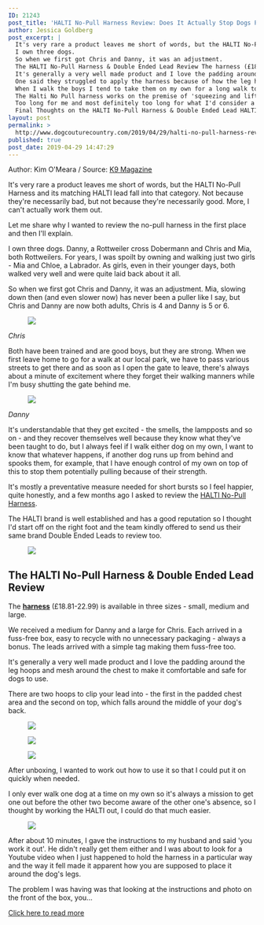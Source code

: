 ```yaml
---
ID: 21243
post_title: 'HALTI No-Pull Harness Review: Does It Actually Stop Dogs Pulling?'
author: Jessica Goldberg
post_excerpt: |
  It's very rare a product leaves me short of words, but the HALTI No-Pull Harness and its matching HALTI lead fall into that category.
  I own three dogs.
  So when we first got Chris and Danny, it was an adjustment.
  The HALTI No-Pull Harness & Double Ended Lead Review The harness (£18.81-22.99) is available in three sizes - small, medium and large.
  It's generally a very well made product and I love the padding around the leg hoops and mesh around the chest to make it comfortable and safe for dogs to use.
  One said they struggled to apply the harness because of how the leg hoops work and another said it can be inconvenient when putting on when your dog knows it's time to go out, so I'm not letting myself off the hook but perhaps it wasn't just me?
  When I walk the boys I tend to take them on my own for a long walk to get some fresh air and R&R just the two of us and we'll go to the park and play football too, so anything they use or wear has to be comfortable to them while they walk or run.
  The Halti No Pull harness works on the premise of 'squeezing and lifting' according to the team behind the product who say, "the harness tightens on the dog when they pull on the lead.
  Too long for me and most definitely too long for what I'd consider a short/road length as the instructions say it's suitable for and by having to turn the lead four or five times around my hand, it made it quite slippery.
  Final Thoughts on the HALTI No-Pull Harness & Double Ended Lead HALTI's products are well priced for the market, in fact, there are others a lot more expensive, so the cost alone might make them worth a try if you're considering whether you might benefit from extra control over a pulling dog, whatever their size or strength.
layout: post
permalink: >
  http://www.dogcouturecountry.com/2019/04/29/halti-no-pull-harness-review-does-it-actually-stop-dogs-pulling/
published: true
post_date: 2019-04-29 14:47:29
---
```

<p class="article-info-author-source"> <span>Author: Kim O'Meara</span>&nbsp;/&nbsp;<span>Source: <a href="http://www.k9magazine.com/halti-no-pull-harness-review-does-it-actually-stop-dogs-pulling/" target="_blank">K9 Magazine</a></span> </p> <p>It's very rare a product leaves me short of words, but the HALTI No-Pull Harness and its matching HALTI lead fall into that category. Not because they're necessarily bad, but not because they're necessarily good. More, I can't actually work them out.</p>
<p>Let me share why I wanted to review the no-pull harness in the first place and then I'll explain.</p>
<p>I own three dogs. Danny, a Rottweiler cross Dobermann and Chris and Mia, both Rottweilers. For years, I was spoilt by owning and walking just two girls - Mia and Chloe, a Labrador. As girls, even in their younger days, both walked very well and were quite laid back about it all.</p>
<p>So when we first got Chris and Danny, it was an adjustment. Mia, slowing down then (and even slower now) has never been a puller like I say, but Chris and Danny are now both adults, Chris is 4 and Danny is 5 or 6.</p>
<figure><img src="https://i0.wp.com/i.imgur.com/XFlRQWb.jpg?w=1000&amp;ssl=1"></figure>
<p><em>Chris</em></p>
<p>Both have been trained and are good boys, but they are strong. When we first leave home to go for a walk at our local park, we have to pass various streets to get there and as soon as I open the gate to leave, there's always about a minute of excitement where they forget their walking manners while I'm busy shutting the gate behind me.</p>
<figure><img src="https://i0.wp.com/i.imgur.com/Xp6eJ9L.jpg?w=1000&amp;ssl=1"></figure>
<p><em>Danny</em></p>
<p>It's understandable that they get excited - the smells, the lampposts and so on - and they recover themselves well because they know what they've been taught to do, but I always feel if I walk either dog on my own, I want to know that whatever happens, if another dog runs up from behind and spooks them, for example, that I have enough control of my own on top of this to stop them potentially pulling because of their strength.</p>
<p>It's mostly a preventative measure needed for short bursts so I feel happier, quite honestly, and a few months ago I asked to review the <a href="https://amzn.to/2ZRVGXU">HALTI No-Pull Harness</a>.</p>
<p>The HALTI brand is well established and has a good reputation so I thought I'd start off on the right foot and the team kindly offered to send us their same brand Double Ended Leads to review too.</p>
<figure><img src="https://i2.wp.com/i.imgur.com/2kdYZJk.jpg?w=1000&amp;ssl=1"></figure>
<h2>The HALTI No-Pull Harness & Double Ended Lead Review</h2>
<p>The <strong><a href="https://amzn.to/2ZRVGXU">harness</a></strong> (£18.81-22.99) is available in three sizes - small, medium and large.</p>
<p>We received a medium for Danny and a large for Chris. Each arrived in a fuss-free box, easy to recycle with no unnecessary packaging - always a bonus. The leads arrived with a simple tag making them fuss-free too.</p>
<p>It's generally a very well made product and I love the padding around the leg hoops and mesh around the chest to make it comfortable and safe for dogs to use.</p>
<p>There are two hoops to clip your lead into - the first in the padded chest area and the second on top, which falls around the middle of your dog's back.</p>
<figure><img src="https://i0.wp.com/i.imgur.com/rlD2iku.jpg?w=1000&amp;ssl=1"></figure>
<figure><img src="https://i0.wp.com/i.imgur.com/ZpGNvUs.jpg?w=1000&amp;ssl=1"></figure>
<figure><img src="https://i0.wp.com/i.imgur.com/eD3Iw3S.jpg?w=1000&amp;ssl=1"></figure>
<p>After unboxing, I wanted to work out how to use it so that I could put it on quickly when needed.</p>
<p>I only ever walk one dog at a time on my own so it's always a mission to get one out before the other two become aware of the other one's absence, so I thought by working the HALTI out, I could do that much easier.</p>
<figure><img src="https://i0.wp.com/i.imgur.com/QhO8HMf.jpg?w=1000&amp;ssl=1"></figure>
<p>After about 10 minutes, I gave the instructions to my husband and said 'you work it out'. He didn't really get them either and I was about to look for a Youtube video when I just happened to hold the harness in a particular way and the way it fell made it apparent how you are supposed to place it around the dog's legs.</p>
<p>The problem I was having was that looking at the instructions and photo on the front of the box, you...</p> <p class="article-info-more"> <a href="http://www.k9magazine.com/halti-no-pull-harness-review-does-it-actually-stop-dogs-pulling/" target="_blank">Click here to read more</a> </p>